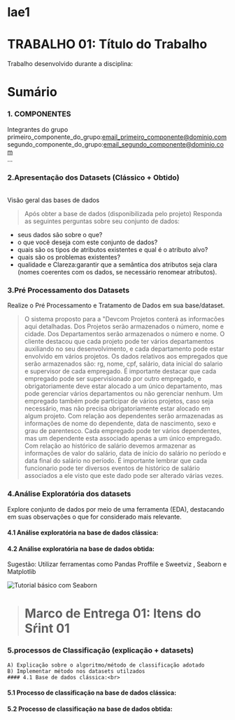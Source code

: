 # lae1

# TRABALHO 01:  Título do Trabalho
Trabalho desenvolvido durante a disciplina:

# Sumário

### 1. COMPONENTES<br>
Integrantes do grupo<br>
primeiro_componente_do_grupo:email_primeiro_componente@dominio.com<br>
segundo_componente_do_grupo:email_segundo_componente@dominio.com<br>
...<br>

### 2.Apresentação dos Datasets (Clássico + Obtido)<br>
<br>Visão geral das bases de dados<br>

> Após obter a base de dados (disponibilizada pelo projeto) Responda as seguintes perguntas sobre seu conjunto de dados:
* seus dados são sobre o que? 
* o que você deseja com este conjunto de dados?
* quais são os tipos de atributos existentes e qual é o atributo alvo? 
* quais são os problemas existentes?
* qualidade e Clareza:garantir que a semântica dos atributos seja clara (nomes coerentes com os dados, se necessário renomear atributos).

### 3.Pré Processamento dos Datasets <br>

Realize o Pré Processamento  e Tratamento de Dados em sua base/dataset.

> O sistema proposto para a "Devcom Projetos conterá as informacões aqui detalhadas. Dos Projetos serão armazenados o número, nome e cidade. Dos Departamentos serão armazenados o número e nome. O cliente destacou que cada projeto pode ter vários departamentos auxiliando no seu desenvolvimento, e cada departamento pode estar envolvido em vários projetos. Os dados relativos aos empregados que serão armazenados são: rg, nome, cpf, salário, data inicial do salario e supervisor de cada empregado. É importante destacar que cada empregado pode ser supervisionado por outro empregado, e obrigatoriamente deve estar alocado a um único departamento, mas pode gerenciar vários departamentos ou não gerenciar nenhum. Um empregado também pode participar de vários projetos, caso seja necessário, mas não precisa obrigatoriamente estar alocado em algum projeto. Com relação aos dependentes serão armazenadas as informações de nome do dependente, data de nascimento, sexo e grau de parentesco. Cada empregado pode ter vários dependentes, mas um dependente esta associado apenas a um único empregado. Com relação ao histórico de salário devemos armazenar as informações de valor do salário, data de início do salário no período e data final do salário no período. É importante lembrar que cada funcionario pode ter diversos eventos de histórico de salário associados a ele visto que este dado pode ser alterado várias vezes. 

### 4.Análise Exploratória dos datasets<br>
Explore conjunto de dados por meio de uma ferramenta (EDA), destacando em suas observações o que for considerado mais relevante.
#### 4.1 Análise exploratória na base de dados clássica:<br>
#### 4.2 Análise exploratória na base de dados obtida:<br>
Sugestão: Utilizar ferramentas como Pandas Proffile e Sweetviz , Seaborn e Matplotlib <br>
    
![Tutorial básico com Seaborn](https://github.com/profmoisesomena/escience_and_tools/blob/master/seaborn/Seaborn_introduction.ipynb "Seaborn Introduction")

># Marco de Entrega 01: Itens do Sŕint 01 <br>
    
### 5.processos de Classificação  (explicação + datasets)<br>
    A) Explicação sobre o algoritmo/método de classificação adotado
    B) Implementar método nos datasets utilzados
    #### 4.1 Base de dados clássica:<br>
#### 5.1 Processo de classificação na base de dados clássica:<br>
#### 5.2 Processo de classificação na base de dados obtida:<br>




